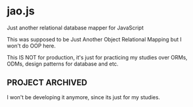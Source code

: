 # jao.js

Just another relational database mapper for JavaScript

This was supposed to be Just Another Object Relational Mapping but I won't do OOP here.

This IS NOT for production, it's just for practicing my studies over ORMs, ODMs, design patterns for database and etc.

## PROJECT ARCHIVED

I won't be developing it anymore, since its just for my studies.
